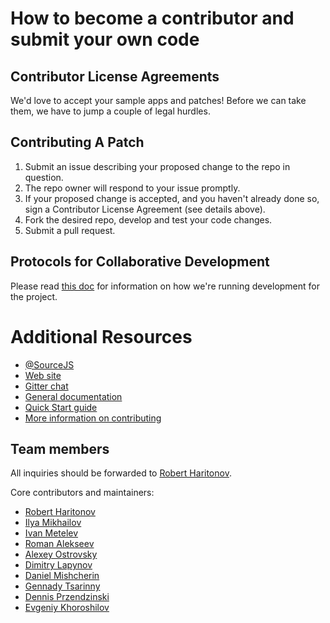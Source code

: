 # How to become a contributor and submit your own code

## Contributor License Agreements

We'd love to accept your sample apps and patches! Before we can take them, we have to jump a couple of legal hurdles.

## Contributing A Patch

1. Submit an issue describing your proposed change to the repo in question.
1. The repo owner will respond to your issue promptly.
1. If your proposed change is accepted, and you haven't already done so, sign a Contributor License Agreement (see details above).
1. Fork the desired repo, develop and test your code changes.
1. Submit a pull request.

## Protocols for Collaborative Development

Please read [this doc](MAINTAINING.md) for information on how we're running development for the project.

# Additional Resources

* [@SourceJS](https://twitter.com/SourceJS)
* [Web site](http://sourcejs.com)
* [Gitter chat](https://gitter.im/sourcejs/Source)
* [General documentation](http://sourcejs.com/docs/)
* [Quick Start guide](http://sourcejs.com/docs/base/)
* [More information on contributing](MAINTAINING.md)

## Team members

All inquiries should be forwarded to [Robert Haritonov](https://github.com/operatino).

Core contributors and maintainers:
* [Robert Haritonov](https://github.com/operatino)
* [Ilya Mikhailov](https://github.com/cheshirsky)
* [Ivan Metelev](https://github.com/fromanywhere)
* [Roman Alekseev](https://github.com/jesprider)
* [Alexey Ostrovsky](https://github.com/ostroffsky)
* [Dimitry Lapynov](https://github.com/Leikam)
* [Daniel Mishcherin](https://github.com/mishcherin)
* [Gennady Tsarinny](https://github.com/genson)
* [Dennis Przendzinski](https://github.com/nightkin)
* [Evgeniy Khoroshilov](https://github.com/XOP)